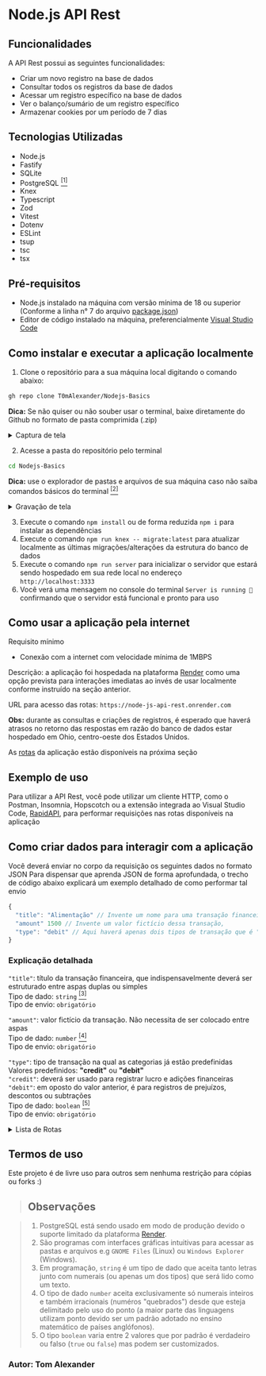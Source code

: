 # Node.js API Rest

## Funcionalidades

A API Rest possui as seguintes funcionalidades:

- Criar um novo registro na base de dados
- Consultar todos os registros da base de dados
- Acessar um registro específico na base de dados
- Ver o balanço/sumário de um registro específico
- Armazenar cookies por um período de 7 dias

## Tecnologias Utilizadas

- Node.js
- Fastify
- SQLite 
- PostgreSQL <a href="#observações"><sup>[1]</sup></a>
- Knex
- Typescript
- Zod
- Vitest
- Dotenv
- ESLint
- tsup
- tsc
- tsx

## Pré-requisitos

- Node.js instalado na máquina com versão mínima de 18 ou superior (Conforme a linha n° 7 do arquivo [package.json](./package.json))
- Editor de código instalado na máquina, preferencialmente <a href="https://code.visualstudio.com/">Visual Studio Code</a>

## Como instalar e executar a aplicação localmente

1. Clone o repositório para a sua máquina local digitando o comando abaixo:
```bash 
gh repo clone T0mAlexander/Nodejs-Basics
```
<b>Dica:</b> Se não quiser ou não souber usar o terminal, baixe diretamente do Github no formato de pasta comprimida (.zip)
<details>
  <summary>Captura de tela</summary>
  
  ![Baixando o repositório via .zip](https://raw.githubusercontent.com/T0mAlexander/Nodejs-Basics/media-content/download%20repository.png)
</details>

2. Acesse a pasta do repositório pelo terminal
```bash
cd Nodejs-Basics
```
<b>Dica:</b> use o explorador de pastas e arquivos de sua máquina caso não saiba comandos básicos do terminal <a href="#observações"><sup>[2]</sup></a>

<details>
  <summary>Gravação de tela</summary>
  
  ![Acessando a pasta do repositório](https://raw.githubusercontent.com/T0mAlexander/Nodejs-Basics/media-content/node%20repository%20setup.gif)
</details>

3. Execute o comando `npm install` ou de forma reduzida `npm i` para instalar as dependências
4. Execute o comando `npm run knex -- migrate:latest` para atualizar localmente as últimas migrações/alterações da estrutura do banco de dados
5. Execute o comando `npm run server` para inicializar o servidor que estará sendo hospedado em sua rede local no endereço `http://localhost:3333`
6. Você verá uma mensagem no console do terminal `Server is running 🚀` confirmando que o servidor está funcional e pronto para uso

## Como usar a aplicação pela internet

Requisito mínimo
- Conexão com a internet com velocidade mínima de 1MBPS

Descrição: a aplicação foi hospedada na plataforma <a href="https://render.com">Render</a> como uma opção prevista para interações imediatas ao invés de usar localmente conforme instruído na seção anterior.

URL para acesso das rotas: `https://node-js-api-rest.onrender.com`

<b>Obs:</b> durante as consultas e criações de registros, é esperado que haverá atrasos no retorno das respostas em razão do banco de dados estar hospedado em Ohio, centro-oeste dos Estados Unidos.

As <a href="#exemplo-de-uso">rotas</a> da aplicação estão disponíveis na próxima seção

## Exemplo de uso

Para utilizar a API Rest, você pode utilizar um cliente HTTP, como o Postman, Insomnia, Hopscotch ou a extensão integrada ao Visual Studio Code, <a href="https://marketplace.visualstudio.com/items?itemName=RapidAPI.vscode-rapidapi-client">RapidAPI</a>, para performar requisições nas rotas disponíveis na aplicação 

## Como criar dados para interagir com a aplicação

Você deverá enviar no corpo da requisição os seguintes dados no formato JSON
Para dispensar que aprenda JSON de forma aprofundada, o trecho de código abaixo explicará um exemplo detalhado de como performar tal envio
<br>
```js
{
  "title": "Alimentação" // Invente um nome para uma transação financeira fictícia,
  "amount" 1500 // Invente um valor fictício dessa transação,
  "type": "debit" // Aqui haverá apenas dois tipos de transação que é "credit" ou "debit"
}
```
### Explicação detalhada

`"title"`: título da transação financeira, que indispensavelmente deverá ser estruturado entre aspas duplas ou simples <br>
Tipo de dado: `string` <a href="#observações"><sup>[3]</sup></a> <br>
Tipo de envio: `obrigatório`

`"amount"`: valor fictício da transação. Não necessita de ser colocado entre aspas <br>
Tipo de dado: `number` <a href="#observações"><sup>[4]</sup></a> <br>
Tipo de envio: `obrigatório`

`"type"`: tipo de transação na qual as categorias já estão predefinidas <br>
Valores predefinidos: <b>"credit"</b> ou <b>"debit"</b> <br>
`"credit"`: deverá ser usado para registrar lucro e adições financeiras <br>
`"debit"`: em oposto do valor anterior, é para registros de prejuízos, descontos ou subtrações <br>
Tipo de dado: `boolean` <a href="#observações"><sup>[5]</sup></a> <br>
Tipo de envio: `obrigatório`

<details>
  <summary>Lista de Rotas</summary>
  
  Rota padrão: `/`
  
  Consulta geral de todas as transações: `/transactions`
  
  Consulta específica de uma transação: `/transactions/<id>` <br>
  <b>Atenção:</b> o parâmetro `id` descrito acima para acesso correto deve ser inserido manualmente e está disponível nas consultas globais
  
  Checagem do sumário/balanço financeiro: `/transactions/summary`
</details>

## Termos de uso

Este projeto é de livre uso para outros sem nenhuma restrição para cópias ou forks :)

>## <section id="observações">Observações</section>

>1. PostgreSQL está sendo usado em modo de produção devido o suporte limitado da plataforma <a href="https://render.com">Render</a>.
>2. São programas com interfaces gráficas intuitivas para acessar as pastas e arquivos e.g `GNOME Files` (Linux) ou `Windows Explorer` (Windows).
>3. Em programação, `string` é um tipo de dado que aceita tanto letras junto com numerais (ou apenas um dos tipos) que será lido como um texto.
>4. O tipo de dado `number` aceita exclusivamente só numerais inteiros e também irracionais (numéros "quebrados") desde que esteja delimitado pelo uso do ponto (a maior parte das linguagens utilizam ponto devido ser um padrão adotado no ensino matemático de países anglófonos).
>5. O tipo `boolean` varia entre 2 valores que por padrão é verdadeiro ou falso (`true` ou `false`) mas podem ser customizados. 

### Autor: Tom Alexander
